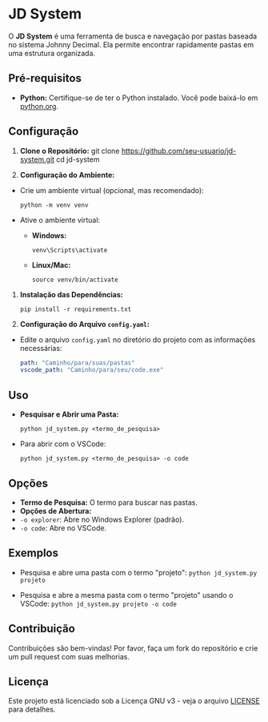 # JD System

O **JD System** é uma ferramenta de busca e navegação por pastas baseada no sistema Johnny Decimal. Ela permite encontrar rapidamente pastas em uma estrutura organizada.

## Pré-requisitos

- **Python:** Certifique-se de ter o Python instalado. Você pode baixá-lo em [python.org](https://www.python.org/downloads/).

## Configuração

1. **Clone o Repositório:**
   git clone https://github.com/seu-usuario/jd-system.git
   cd jd-system

2. **Configuração do Ambiente:**

- Crie um ambiente virtual (opcional, mas recomendado):

  ```
  python -m venv venv
  ```

- Ative o ambiente virtual:

  - **Windows:**

    ```
    venv\Scripts\activate
    ```

  - **Linux/Mac:**

    ```
    source venv/bin/activate
    ```

1. **Instalação das Dependências:**

   `pip install -r requirements.txt`

2. **Configuração do Arquivo `config.yaml`:**

- Edite o arquivo `config.yaml` no diretório do projeto com as informações necessárias:
  
  ```yaml
  path: "Caminho/para/suas/pastas"
  vscode_path: "Caminho/para/seu/code.exe"
  ```

## Uso

- **Pesquisar e Abrir uma Pasta:**
  
  `python jd_system.py <termo_de_pesquisa>`

- Para abrir com o VSCode:
  
  ```
  python jd_system.py <termo_de_pesquisa> -o code
  ```

## Opções

- **Termo de Pesquisa:** O termo para buscar nas pastas.
- **Opções de Abertura:**
- `-o explorer`: Abre no Windows Explorer (padrão).
- `-o code`: Abre no VSCode.

## Exemplos

- Pesquisa e abre uma pasta com o termo "projeto":
  `python jd_system.py projeto`

- Pesquisa e abre a mesma pasta com o termo "projeto" usando o VSCode:
  `python jd_system.py projeto -o code`

## Contribuição

Contribuições são bem-vindas! Por favor, faça um fork do repositório e crie um pull request com suas melhorias.

## Licença

Este projeto está licenciado sob a Licença GNU v3 - veja o arquivo [LICENSE](LICENSE) para detalhes.
